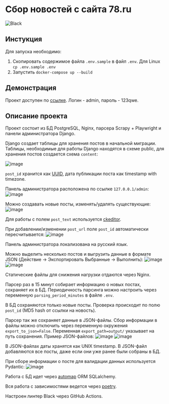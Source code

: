# Сбор новостей с сайта 78.ru
![Black](https://img.shields.io/badge/code%20style-black-black)
 
## Инстукция
Для запуска необходимо:
1. Скопировать содержимое файла `.env.sample` в файл `.env`. Для Linux `cp .env.sample .env`
2. Запустить `docker-compose up --build`

## Демонстрация
Проект доступен по [ссылке](http://77.246.105.150/admin).
Логин - admin, пароль - 123qwe.

## Описание проекта
Проект состоит из  БД PostgreSQL, Nginx, парсера Scrapy + Playwright и панели администратора Django.

Django создает таблицы для хранения постов в начальной миграции. Таблицы, необходимые для работы Django находятся в схеме public, для хранения постов создается схема `content`:

![image](https://github.com/ian-mn/test-russian-news-parser/assets/136719108/94908378-023c-4c14-9b6b-93abeeb764c3)

`post_id` хранится как [UUID](https://dba.stackexchange.com/questions/115271/what-is-the-optimal-data-type-for-an-md5-field), дата публикации поста как timestamp with timezone.

Панель администратора расположена по ссылке `127.0.0.1/admin`:
![image](https://github.com/ian-mn/test-russian-news-parser/assets/136719108/d6a633c6-b37d-490d-885a-3de91e749460)

Можно создавать новые посты, изменять/удалять существующие:
![image](https://github.com/ian-mn/test-russian-news-parser/assets/136719108/1f87ef4a-c5ee-44f8-810e-7f5b312f2bd8)

Для работы с полем `post_text` используется [ckeditor](https://github.com/django-ckeditor/django-ckeditor).

При добавлении/изменении `post_url` поле `post_id` автоматически пересчитывается:
![image](https://github.com/ian-mn/test-russian-news-parser/assets/136719108/d749611d-9261-4382-aeab-17d4c7c8097c)

Панель администратора локализована на русский язык.

Можно выделить несколько постов и выгрузить данные в формате JSON (Действие -> Экспортировать Выбранные -> Выполнить):
![image](https://github.com/ian-mn/test-russian-news-parser/assets/136719108/80c9b7c5-6641-411d-a97e-e1d1c4b81e56)
![image](https://github.com/ian-mn/test-russian-news-parser/assets/136719108/58518fa1-c9ea-4c63-b15e-bb34ebfd95ce)

Статические файлы для снижения нагрузки отдаются через Nginx.

Парсер раз в 15 минут собирает информацию о новых постах, сохраняет их в БД. 
Периодичность парсинга можно настроить через переменную `parsing_period_minutes` в файле `.env`.

В БД сохраняются только новые посты. Проверка происходит по полю `post_id` (MD5 hash от ссылки на новость).

Парсер так же сохраняет данные в JSON-файлы. Сбор информации в файлы можно отключить через переменную окружения `export_to_json=False`. Переменная `export_path=output/` указывает на путь сохранения.
Пример JSON-файлов:
![image](https://github.com/ian-mn/test-russian-news-parser/assets/136719108/ede7b53c-7f6c-4873-a3e0-71ee68242b8f)
![image](https://github.com/ian-mn/test-russian-news-parser/assets/136719108/16c9b478-e3dd-4c63-b0f0-930d496863cc)

В JSON-файлах даты хранятся как UNIX timestamp.
В JSON-файл добавляются все посты, даже если они уже ранее были собраны в БД.

При сборе информации о посте для валидации данных используется Pydantic:
![image](https://github.com/ian-mn/test-russian-news-parser/assets/136719108/8111ae10-5f01-4687-ae52-f0d9f135a3d1)

Работа с БД идет через [automap](https://docs.sqlalchemy.org/en/20/orm/extensions/automap.html) ORM SQLalchemy. 

Вся работа с зависимостями ведется через [poetry](https://python-poetry.org/).

Настроен линтер Black через GitHub Actions. 




